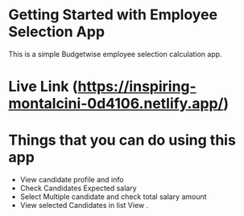 # Getting Started with Employee Selection App
This is a simple Budgetwise employee selection calculation app.

# Live Link (https://inspiring-montalcini-0d4106.netlify.app/)

# Things that you can do using this app
* View candidate profile and info
* Check Candidates Expected salary 
* Select Multiple candidate and check total salary amount
* View selected Candidates in list View .

